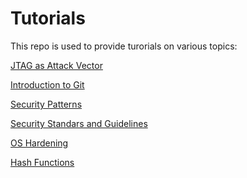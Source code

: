 # Tutorials

This repo is used to provide turorials on various topics:
<!--stackedit_data:
eyJoaXN0b3J5IjpbLTcwNDY0NzQ4NF19
-->
[JTAG as Attack Vector](jtag.md)

[Introduction to Git](git_tutorial.md)

[Security Patterns](security_patterns.md)

[Security Standars and Guidelines](security_standars_guidelines.md)

[OS Hardening](os_hardening.md)

[Hash Functions](hash.md)

